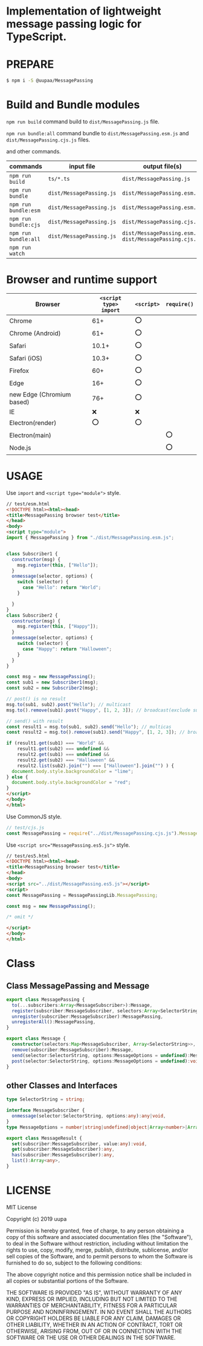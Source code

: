 # Implementation of lightweight message passing logic for TypeScript.

# PREPARE

```sh
$ npm i -S @uupaa/MessagePassing
```

# Build and Bundle modules

`npm run build` command build to `dist/MessagePassing.js` file.

`npm run bundle:all` command bundle to `dist/MessagePassing.esm.js` and `dist/MessagePassing.cjs.js` files.

and other commands.

| commands             | input file    | output file(s) |
|----------------------|---------------|-------------|
| `npm run build`      | `ts/*.ts`     | `dist/MessagePassing.js` |
| `npm run bundle`     | `dist/MessagePassing.js` | `dist/MessagePassing.esm.js` |
| `npm run bundle:esm` | `dist/MessagePassing.js` | `dist/MessagePassing.esm.js` |
| `npm run bundle:cjs` | `dist/MessagePassing.js` | `dist/MessagePassing.cjs.js` |
| `npm run bundle:all` | `dist/MessagePassing.js` | `dist/MessagePassing.esm.js` <br />`dist/MessagePassing.cjs.js` |
| `npm run watch`      |  |  |

# Browser and runtime support

| Browser                   | `<script type>`<br/>`import` | `<script>` | `require()` |
|---------------------------|----------|----------------|---------------|
| Chrome                    | 61+   | :o: |     |
| Chrome (Android)          | 61+   | :o: |     |
| Safari                    | 10.1+ | :o: |     |
| Safari (iOS)              | 10.3+ | :o: |     |
| Firefox                   | 60+   | :o: |     |
| Edge                      | 16+   | :o: |     |
| new Edge (Chromium based) | 76+   | :o: |     |
| IE                        | :x:   | :x: |     |
| Electron(render)          | :o:   | :o: |     |
| Electron(main)            |       |     | :o: |
| Node.js                   |       |     | :o: |

# USAGE

Use `import` and `<script type="module">` style.

```html
// test/esm.html
<!DOCTYPE html><html><head> 
<title>MessagePassing browser test</title> 
</head> 
<body>
<script type="module">
import { MessagePassing } from "./dist/MessagePassing.esm.js";


class Subscriber1 {
  constructor(msg) {
    msg.register(this, ["Hello"]);
  }
  onmessage(selector, options) {
    switch (selector) {
      case "Hello": return "World";
    }

  }
}
class Subscriber2 {
  constructor(msg) {
    msg.register(this, ["Happy"]);
  }
  onmessage(selector, options) {
    switch (selector) {
      case "Happy": return "Halloween";
    }
  }
}

const msg = new MessagePassing();
const sub1 = new Subscriber1(msg);
const sub2 = new Subscriber2(msg);

// post() is no result
msg.to(sub1, sub2).post("Hello"); // multicast
msg.to().remove(sub1).post("Happy", [1, 2, 3]); // broadcast(exclude sub1)

// send() with result
const result1 = msg.to(sub1, sub2).send("Hello"); // multicas
const result2 = msg.to().remove(sub1).send("Happy", [1, 2, 3]); // broadcast(exclude sub1)

if (result1.get(sub1) === "World" &&
    result1.get(sub2) === undefined &&
    result2.get(sub1) === undefined &&
    result2.get(sub2) === "Halloween" &&
    result2.list(sub2).join("") === ["Halloween"].join("") ) {
  document.body.style.backgroundColor = "lime";
} else {
  document.body.style.backgroundColor = "red";
}
</script> 
</body> 
</html> 
```

Use CommonJS style.

```js
// test/cjs.js
const MessagePassing = require("../dist/MessagePassing.cjs.js").MessagePassing;
```

Use `<script src="MessagePassing.es5.js">` style.

```html
// test/es5.html
<!DOCTYPE html><html><head> 
<title>MessagePassing browser test</title> 
</head> 
<body>
<script src="../dist/MessagePassing.es5.js"></script>
<script>
const MessagePassing = MessagePassingLib.MessagePassing;

const msg = new MessagePassing();

/* omit */

</script> 
</body> 
</html> 
```

# Class

## Class MessagePassing and Message

```ts
export class MessagePassing {
  to(...subscribers:Array<MessageSubscriber>):Message,
  register(subscriber:MessageSubscriber, selectors:Array<SelectorString> = ["ping"]),
  unregister(subscriber:MessageSubscriber):MessagePassing,
  unregisterAll():MessagePassing,
}  

export class Message {
  constructor(selectors:Map<MessageSubscriber, Array<SelectorString>>, to:Set<MessageSubscriber>),
  remove(subscriber:MessageSubscriber):Message,
  send(selector:SelectorString, options:MessageOptions = undefined):MessageResult,
  post(selector:SelectorString, options:MessageOptions = undefined):void,
}
```

## other Classes and Interfaces

```ts
type SelectorString = string;

interface MessageSubscriber {
  onmessage(selector:SelectorString, options:any):any|void,
}
type MessageOptions = number|string|undefined|object|Array<number>|Array<string>;

export class MessageResult {
  set(subscriber:MessageSubscriber, value:any):void,
  get(subscriber:MessageSubscriber):any,
  has(subscriber:MessageSubscriber):any,
  list():Array<any>,
}
```

# LICENSE

MIT License

Copyright (c) 2019 uupa

Permission is hereby granted, free of charge, to any person obtaining a copy
of this software and associated documentation files (the "Software"), to deal
in the Software without restriction, including without limitation the rights
to use, copy, modify, merge, publish, distribute, sublicense, and/or sell
copies of the Software, and to permit persons to whom the Software is
furnished to do so, subject to the following conditions:

The above copyright notice and this permission notice shall be included in all
copies or substantial portions of the Software.

THE SOFTWARE IS PROVIDED "AS IS", WITHOUT WARRANTY OF ANY KIND, EXPRESS OR
IMPLIED, INCLUDING BUT NOT LIMITED TO THE WARRANTIES OF MERCHANTABILITY,
FITNESS FOR A PARTICULAR PURPOSE AND NONINFRINGEMENT. IN NO EVENT SHALL THE
AUTHORS OR COPYRIGHT HOLDERS BE LIABLE FOR ANY CLAIM, DAMAGES OR OTHER
LIABILITY, WHETHER IN AN ACTION OF CONTRACT, TORT OR OTHERWISE, ARISING FROM,
OUT OF OR IN CONNECTION WITH THE SOFTWARE OR THE USE OR OTHER DEALINGS IN THE
SOFTWARE.
